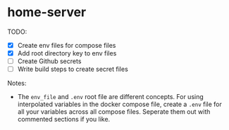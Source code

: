# home-server

TODO:
- [x] Create env files for compose files
- [x] Add root directory key to env files
- [ ] Create Github secrets
- [ ] Write build steps to create secret files

Notes:
- The `env_file` and `.env` root file are different concepts. For using interpolated variables in the docker compose file, create a `.env` file for all your variables across all compose files. Seperate them out with commented sections if you like.
